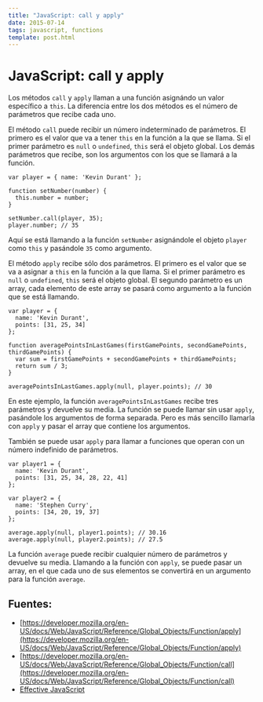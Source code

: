 ```yaml
---
title: "JavaScript: call y apply"
date: 2015-07-14
tags: javascript, functions
template: post.html
---
```


# JavaScript: call y apply

Los métodos `call` y `apply` llaman a una función asignándo un valor específico a `this`. La diferencia entre los dos métodos es el número de parámetros que recibe cada uno.

El método `call` puede recibir un número indeterminado de parámetros. El primero es el valor que va a tener `this` en la función a la que se llama. Si el primer parámetro es `null` o `undefined`, `this` será el objeto global. Los demás parámetros que recibe, son los argumentos con los que se llamará a la función.

    var player = { name: 'Kevin Durant' };

    function setNumber(number) {
      this.number = number;
    }

    setNumber.call(player, 35);
    player.number; // 35

Aquí se está llamando a la función `setNumber` asignándole el objeto `player` como `this` y pasándole `35` como argumento.

El método `apply` recibe sólo dos parámetros. El primero es el valor que se va a asignar a `this` en la función a la que llama. Si el primer parámetro es `null` o `undefined`, `this` será el objeto global. El segundo parámetro es un array, cada elemento de este array se pasará como argumento a la función que se está llamando.

    var player = {
      name: 'Kevin Durant',
      points: [31, 25, 34]
    };

    function averagePointsInLastGames(firstGamePoints, secondGamePoints, thirdGamePoints) {
      var sum = firstGamePoints + secondGamePoints + thirdGamePoints;
      return sum / 3;
    }

    averagePointsInLastGames.apply(null, player.points); // 30

En este ejemplo, la función `averagePointsInLastGames` recibe tres parámetros y devuelve su media. La función se puede llamar sin usar `apply`, pasándole los argumentos de forma separada. Pero es más sencillo llamarla con `apply` y pasar el array que contiene los argumentos.

También se puede usar `apply` para llamar a funciones que operan con un número indefinido de parámetros.

    var player1 = {
      name: 'Kevin Durant',
      points: [31, 25, 34, 28, 22, 41]
    };

    var player2 = {
      name: 'Stephen Curry',
      points: [34, 20, 19, 37]
    };

    average.apply(null, player1.points); // 30.16
    average.apply(null, player2.points); // 27.5

La función `average` puede recibir cualquier número de parámetros y devuelve su media. Llamando a la función con `apply`, se puede pasar un array, en el que cada uno de sus elementos se convertirá en un argumento para la función `average`.

## Fuentes:
* [https://developer.mozilla.org/en-US/docs/Web/JavaScript/Reference/Global_Objects/Function/apply](https://developer.mozilla.org/en-US/docs/Web/JavaScript/Reference/Global_Objects/Function/apply)
* [https://developer.mozilla.org/en-US/docs/Web/JavaScript/Reference/Global_Objects/Function/call](https://developer.mozilla.org/en-US/docs/Web/JavaScript/Reference/Global_Objects/Function/call)
* [Effective JavaScript](http://www.amazon.es/Effective-JavaScript-Specific-Software-Development/dp/0321812182)
